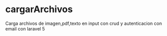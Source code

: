 # cargarArchivos
Carga archivos de imagen,pdf,texto en input con crud y autenticacion con email con laravel 5
